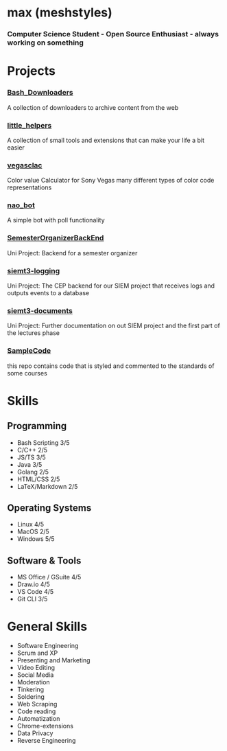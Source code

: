 # max (meshstyles)

### Computer Science Student - Open Source Enthusiast - always working on something

# Projects

### [Bash_Downloaders](https://github.com/meshstyles/bash_downloaders)

A collection of downloaders to archive content from the web

### [little_helpers](https://github.com/meshstyles/little_helpers)

A collection of small tools and extensions that can make your life a bit easier

### [vegasclac](https://github.com/meshstyles/vegasclac)

Color value Calculator for Sony Vegas many different types of color code representations

### [nao_bot](https://github.com/meshstyles/nao_bot)

A simple bot with poll functionality

### [SemesterOrganizerBackEnd](https://github.com/frasolution/SemesterOrganizerBackEnd)

Uni Project: Backend for a semester organizer

### [siemt3-logging](https://github.com/frasolution/siemt3-logging)

Uni Project: The CEP backend for our SIEM project that receives logs and outputs events to a database

### [siemt3-documents](https://github.com/frasolution/siemt3-documents)

Uni Project: Further documentation on out SIEM project and the first part of the lectures phase

### [SampleCode](https://github.com/frasolution/SampleCode)

this repo contains code that is styled and commented to the standards of some courses

# Skills

## Programming

-   Bash Scripting 3/5
-   C/C++ 2/5
-   JS/TS 3/5
-   Java 3/5
-   Golang 2/5
-   HTML/CSS 2/5
-   LaTeX/Markdown 2/5

## Operating Systems

-   Linux 4/5
-   MacOS 2/5
-   Windows 5/5

## Software & Tools

-   MS Office / GSuite 4/5
-   Draw.io 4/5
-   VS Code 4/5
-   Git CLI 3/5

# General Skills

-   Software Engineering
-   Scrum and XP
-   Presenting and Marketing
-   Video Editing
-   Social Media
-   Moderation
-   Tinkering
-   Soldering
-   Web Scraping
-   Code reading
-   Automatization
-   Chrome-extensions
-   Data Privacy
-   Reverse Engineering
